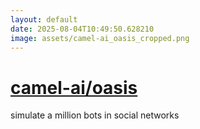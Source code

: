 ```yaml
---
layout: default
date: 2025-08-04T10:49:50.628210
image: assets/camel-ai_oasis_cropped.png
---
```


# [camel-ai/oasis](https://github.com/camel-ai/oasis)

simulate a million bots in social networks
